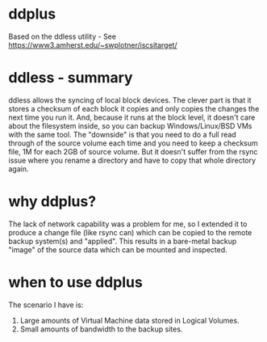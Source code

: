 ddplus
======
Based on the ddless utility - See https://www3.amherst.edu/~swplotner/iscsitarget/

ddless - summary 
================
ddless allows the syncing of local block devices.
The clever part is that it stores a checksum of each block it copies and only copies the changes
the next time you run it. And, because it runs at the block level, it doesn't care about the
filesystem inside, so you can backup Windows/Linux/BSD VMs with the same tool. The "downside" is 
that you need to do a full read through of the source volume each time and you need to keep a 
checksum file, 1M for each 2GB of source volume. But it doesn't suffer from the rsync issue where
you rename a directory and have to copy that whole directory again.


why ddplus?
===========
The lack of network capability was a problem for me, so I extended it to produce a change file 
(like rsync can) which can be copied to the remote backup system(s) and "applied".
This results in a bare-metal backup "image" of the source data which can be mounted and inspected.


when to use ddplus
==================
The scenario I have is:
1) Large amounts of Virtual Machine data stored in Logical Volumes.
2) Small amounts of bandwidth to the backup sites.
